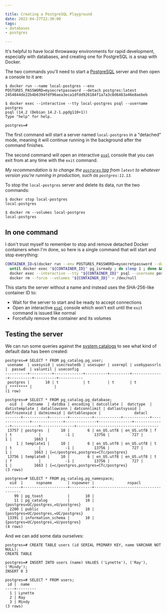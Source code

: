 ```yaml
---

title: Creating a PostgreSQL Playground
date: 2022-04-27T22:30:00
tags:
- databases
- postgres

---
```


It's helpful to have local throwaway environments for rapid development, especially with databases, and creating one for PostgreSQL is a snap with Docker.

The two commands you'll need to start a [PostgreSQL](https://www.postgresql.org/) server and then open a console to it are:

```shell
$ docker run --name local-postgres --env POSTGRES_PASSWORD=mysecretpassword --detach postgres:latest
2454844de22b4b6394fdf96aea3eca1dfdd926184f1a7a3c0d6463a46e8aebeb

$ docker exec --interactive --tty local-postgres psql --username postgres
psql (14.2 (Debian 14.2-1.pgdg110+1))
Type "help" for help.

postgres=#
```

The first command will start a server named `local-postgres` in a "detached" mode, meaning it will continue running in the background after the command finishes.

The second command will open an interactive [`psql`](https://www.postgresql.org/docs/current/app-psql.html) console that you can exit from at any time with the `exit` command.

_My recommendation is to change the [`postgres` tag](https://hub.docker.com/_/postgres?tab=tags) from `latest` to whatever version you're running in production, such as `postgres:11.13`._

To stop the `local-postgres` server and delete its data, run the two commands:

```shell
$ docker stop local-postgres
local-postgres

$ docker rm --volumes local-postgres
local-postgres
```

## In one command

I don't trust myself to remember to stop and remove detached Docker containers when I'm done, so here is a single command that will start and stop everything:

```bash
CONTAINER_ID=$(docker run --env POSTGRES_PASSWORD=mysecretpassword --detach postgres:latest) &&
  until docker exec "${CONTAINER_ID}" pg_isready ; do sleep 1 ; done &&
  docker exec --interactive --tty "${CONTAINER_ID}" psql --username postgres &&
  docker rm --force --volumes "${CONTAINER_ID}" > /dev/null
```

This starts the server without a name and instead uses the SHA-256-like container ID to:

- Wait for the server to start and be ready to accept connections
- Open an interactive [`psql`](https://www.postgresql.org/docs/current/app-psql.html) console which won't exit until the `exit` command is issued like normal
- Forcefully remove the container and its volumes

## Testing the server

We can run some queries against the [system catalogs](https://www.postgresql.org/docs/current/catalogs.html) to see what kind of default data has been created:

```shell
postgres=# SELECT * FROM pg_catalog.pg_user;
 usename  | usesysid | usecreatedb | usesuper | userepl | usebypassrls |  passwd  | valuntil | useconfig
----------+----------+-------------+----------+---------+--------------+----------+----------+-----------
 postgres |       10 | t           | t        | t       | t            | ******** |          |
(1 row)

postgres=# SELECT * FROM pg_catalog.pg_database;
  oid  |  datname  | datdba | encoding | datcollate |  datctype  | datistemplate | datallowconn | datconnlimit | datlastsysoid | datfrozenxid | datminmxid | dattablespace |               datacl
-------+-----------+--------+----------+------------+------------+---------------+--------------+--------------+---------------+--------------+------------+---------------+-------------------------------------
 13757 | postgres  |     10 |        6 | en_US.utf8 | en_US.utf8 | f             | t            |           -1 |         13756 |          727 |          1 |          1663 |
     1 | template1 |     10 |        6 | en_US.utf8 | en_US.utf8 | t             | t            |           -1 |         13756 |          727 |          1 |          1663 | {=c/postgres,postgres=CTc/postgres}
 13756 | template0 |     10 |        6 | en_US.utf8 | en_US.utf8 | t             | f            |           -1 |         13756 |          727 |          1 |          1663 | {=c/postgres,postgres=CTc/postgres}
(3 rows)

postgres=# SELECT * FROM pg_catalog.pg_namespace;
  oid  |      nspname       | nspowner |               nspacl
-------+--------------------+----------+-------------------------------------
    99 | pg_toast           |       10 |
    11 | pg_catalog         |       10 | {postgres=UC/postgres,=U/postgres}
  2200 | public             |       10 | {postgres=UC/postgres,=UC/postgres}
 13391 | information_schema |       10 | {postgres=UC/postgres,=U/postgres}
(4 rows)
```

And we can add some data ourselves:

```shell
postgres=# CREATE TABLE users (id SERIAL PRIMARY KEY, name VARCHAR NOT NULL);
CREATE TABLE

postgres=# INSERT INTO users (name) VALUES ('Lynette'), ('Ray'), ('Mindy');
INSERT 0 3

postgres=# SELECT * FROM users;
 id |  name
----+---------
  1 | Lynette
  2 | Ray
  3 | Mindy
(3 rows)
```
